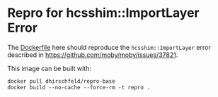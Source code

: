 # Repro for hcsshim::ImportLayer Error 

The [Dockerfile](./Dockerfile) here should reproduce the `hcsshim::ImportLayer`
error described in https://github.com/moby/moby/issues/37821.

This image can be built with:
```
docker pull dhirschfeld/repro-base
docker build --no-cache --force-rm -t repro .
```
